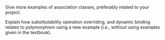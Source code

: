 <div id="objects_what">

<include src="../../book/oop/objects/what/q-essay-describeObjectInScenario.md" />

</div>


<div id="classes_what">

<include src="../../book/oop/classes/what/q-essay-identifyClassesAndObjects.md" />

</div>


<div id="classes_enumerations">

<include src="../../book/uml/classDiagrams/enumerations/what/q-essay-defineWeekDays.md" />

</div>


<div id="associations_associationClasses">

Give more examples of association classes, preferably related to your project.

</div>


<div id="polymorphism_how">

Explain how substitutability operation overriding, and dynamic binding relates to polymorphism using a new example (i.e., without using examples given in the textbook).

</div>